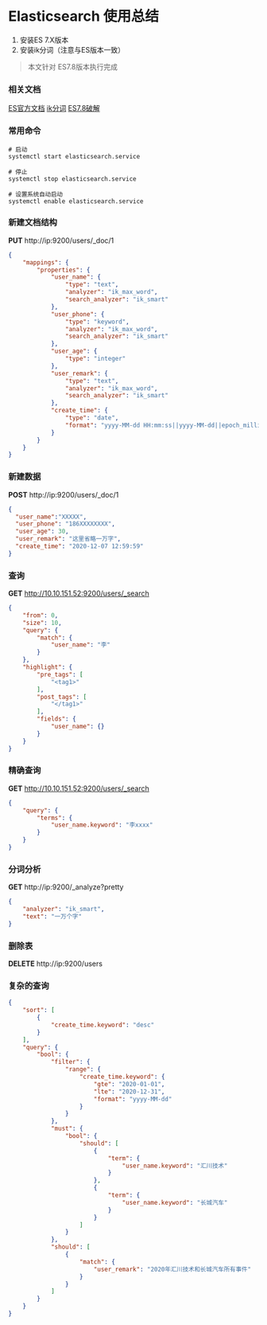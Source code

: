 # Elasticsearch 使用总结

1. 安装ES 7.X版本
2. 安装ik分词（注意与ES版本一致）
> 本文针对 ES7.8版本执行完成

### 相关文档
[ES官方文档](https://www.elastic.co/guide/en/elasticsearch/reference/current/index.html)
[ik分词](https://github.com/medcl/elasticsearch-analysis-ik)
[ES7.8破解](https://www.cco.xyz/archives/811)

### 常用命令
```
# 启动
systemctl start elasticsearch.service

# 停止
systemctl stop elasticsearch.service

# 设置系统自动启动
systemctl enable elasticsearch.service
```

### 新建文档结构
**PUT** http://ip:9200/users/_doc/1
```json
{
    "mappings": {
        "properties": {
            "user_name": {
                "type": "text",
                "analyzer": "ik_max_word",
                "search_analyzer": "ik_smart"
            },
            "user_phone": {
                "type": "keyword",
                "analyzer": "ik_max_word",
                "search_analyzer": "ik_smart"
            },
            "user_age": {
                "type": "integer"
            },
            "user_remark": {
                "type": "text",
                "analyzer": "ik_max_word",
                "search_analyzer": "ik_smart"
            },
            "create_time": {
                "type": "date",
                "format": "yyyy-MM-dd HH:mm:ss||yyyy-MM-dd||epoch_millis"
            }
        }
    }
}
```

### 新建数据
**POST** http://ip:9200/users/_doc/1
```json
{
  "user_name":"XXXXX",
  "user_phone": "186XXXXXXXX",
  "user_age": 30,
  "user_remark": "这里省略一万字",
  "create_time": "2020-12-07 12:59:59"
}
```

### 查询
**GET** http://10.10.151.52:9200/users/_search
```json
{
    "from": 0,
    "size": 10,
    "query": {
        "match": {
            "user_name": "李"
        }
    },
    "highlight": {
        "pre_tags": [
            "<tag1>"
        ],
        "post_tags": [
            "</tag1>"
        ],
        "fields": {
            "user_name": {}
        }
    }
}
```

### 精确查询
**GET** http://10.10.151.52:9200/users/_search
```json
{
    "query": {
        "terms": {
            "user_name.keyword": "李xxxx"
        }
    }
}
```

### 分词分析
**GET** http://ip:9200/_analyze?pretty
```json
{
    "analyzer": "ik_smart",
    "text": "一万个字"
}
```

### 删除表
**DELETE** http://ip:9200/users

### 复杂的查询
```json
{
    "sort": [
        {
            "create_time.keyword": "desc"
        }
    ],
    "query": {
        "bool": {
            "filter": {
                "range": {
                    "create_time.keyword": {
                        "gte": "2020-01-01",
                        "lte": "2020-12-31",
                        "format": "yyyy-MM-dd"
                    }
                }
            },
            "must": {
                "bool": {
                    "should": [
                        {
                            "term": {
                                "user_name.keyword": "汇川技术"
                            }
                        },
                        {
                            "term": {
                                "user_name.keyword": "长城汽车"
                            }
                        }
                    ]
                }
            },
            "should": [
                {
                    "match": {
                        "user_remark": "2020年汇川技术和长城汽车所有事件"
                    }
                }
            ]
        }
    }
}
```